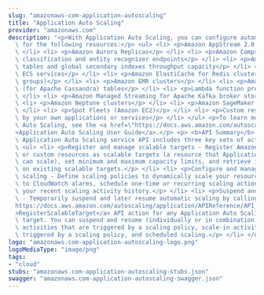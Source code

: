 ```yaml
---
slug: "amazonaws-com-application-autoscaling"
title: "Application Auto Scaling"
provider: "amazonaws.com"
description: "<p>With Application Auto Scaling, you can configure automatic scaling\
  \ for the following resources:</p> <ul> <li> <p>Amazon AppStream 2.0 fleets</p>\
  \ </li> <li> <p>Amazon Aurora Replicas</p> </li> <li> <p>Amazon Comprehend document\
  \ classification and entity recognizer endpoints</p> </li> <li> <p>Amazon DynamoDB\
  \ tables and global secondary indexes throughput capacity</p> </li> <li> <p>Amazon\
  \ ECS services</p> </li> <li> <p>Amazon ElastiCache for Redis clusters (replication\
  \ groups)</p> </li> <li> <p>Amazon EMR clusters</p> </li> <li> <p>Amazon Keyspaces\
  \ (for Apache Cassandra) tables</p> </li> <li> <p>Lambda function provisioned concurrency</p>\
  \ </li> <li> <p>Amazon Managed Streaming for Apache Kafka broker storage</p> </li>\
  \ <li> <p>Amazon Neptune clusters</p> </li> <li> <p>Amazon SageMaker endpoint variants</p>\
  \ </li> <li> <p>Spot Fleets (Amazon EC2)</p> </li> <li> <p>Custom resources provided\
  \ by your own applications or services</p> </li> </ul> <p>To learn more about Application\
  \ Auto Scaling, see the <a href=\"https://docs.aws.amazon.com/autoscaling/application/userguide/what-is-application-auto-scaling.html\"\
  >Application Auto Scaling User Guide</a>.</p> <p> <b>API Summary</b> </p> <p>The\
  \ Application Auto Scaling service API includes three key sets of actions: </p>\
  \ <ul> <li> <p>Register and manage scalable targets - Register Amazon Web Services\
  \ or custom resources as scalable targets (a resource that Application Auto Scaling\
  \ can scale), set minimum and maximum capacity limits, and retrieve information\
  \ on existing scalable targets.</p> </li> <li> <p>Configure and manage automatic\
  \ scaling - Define scaling policies to dynamically scale your resources in response\
  \ to CloudWatch alarms, schedule one-time or recurring scaling actions, and retrieve\
  \ your recent scaling activity history.</p> </li> <li> <p>Suspend and resume scaling\
  \ - Temporarily suspend and later resume automatic scaling by calling the <a href=\"\
  https://docs.aws.amazon.com/autoscaling/application/APIReference/API_RegisterScalableTarget.html\"\
  >RegisterScalableTarget</a> API action for any Application Auto Scaling scalable\
  \ target. You can suspend and resume (individually or in combination) scale-out\
  \ activities that are triggered by a scaling policy, scale-in activities that are\
  \ triggered by a scaling policy, and scheduled scaling.</p> </li> </ul>"
logo: "amazonaws.com-application-autoscaling-logo.png"
logoMediaType: "image/png"
tags:
- "cloud"
stubs: "amazonaws.com-application-autoscaling-stubs.json"
swagger: "amazonaws.com-application-autoscaling-swagger.json"
---
```

